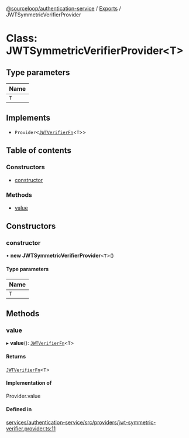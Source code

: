 [@sourceloop/authentication-service](../README.md) / [Exports](../modules.md) / JWTSymmetricVerifierProvider

# Class: JWTSymmetricVerifierProvider<T\>

## Type parameters

| Name |
| :------ |
| `T` |

## Implements

- `Provider`<[`JWTVerifierFn`](../modules.md#jwtverifierfn)<`T`\>\>

## Table of contents

### Constructors

- [constructor](JWTSymmetricVerifierProvider.md#constructor)

### Methods

- [value](JWTSymmetricVerifierProvider.md#value)

## Constructors

### constructor

• **new JWTSymmetricVerifierProvider**<`T`\>()

#### Type parameters

| Name |
| :------ |
| `T` |

## Methods

### value

▸ **value**(): [`JWTVerifierFn`](../modules.md#jwtverifierfn)<`T`\>

#### Returns

[`JWTVerifierFn`](../modules.md#jwtverifierfn)<`T`\>

#### Implementation of

Provider.value

#### Defined in

[services/authentication-service/src/providers/jwt-symmetric-verifier.provider.ts:11](https://github.com/codeweb05/repo1/blob/ea19add/services/authentication-service/src/providers/jwt-symmetric-verifier.provider.ts#L11)

